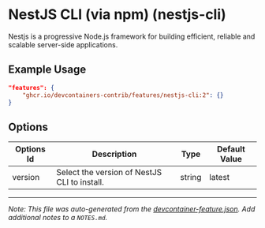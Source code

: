 

# NestJS CLI (via npm) (nestjs-cli)

Nestjs is a progressive Node.js framework for building efficient, reliable and scalable server-side applications.

## Example Usage

```json
"features": {
    "ghcr.io/devcontainers-contrib/features/nestjs-cli:2": {}
}
```

## Options

| Options Id | Description | Type | Default Value |
|-----|-----|-----|-----|
| version | Select the version of NestJS CLI to install. | string | latest |



---

_Note: This file was auto-generated from the [devcontainer-feature.json](https://github.com/devcontainers-contrib/features/blob/main/src/nestjs-cli/devcontainer-feature.json).  Add additional notes to a `NOTES.md`._
